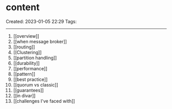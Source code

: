 # content
Created: 2023-01-05 22:29
Tags: 
____

1. [[overview]]
2. [[when message broker]]
3. [[routing]]
4. [[Clustering]]
5. [[partition handling]]
6. [[durability]]
7. [[performance]]
8. [[pattern]]
9. [[best practice]]
10. [[quorum vs classic]]
11. [[guarantees]]
12. [[in divar]]
13. [[challenges I've faced with]]


